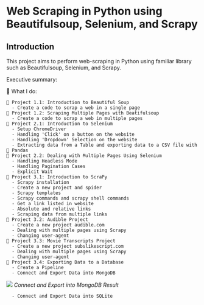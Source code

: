# Web Scraping in Python using Beautifulsoup, Selenium, and Scrapy

## Introduction 
This project aims to perform web-scraping in Python using familiar library such as Beautifulsoup, Selenium, and Scrapy. 

Executive summary: 

🔧 What I do:

    🍲 Project 1.1: Introduction to Beautiful Soup 
      - Create a code to scrap a web in a single page 
    🍲 Project 1.2: Scraping Multiple Pages with Beatifulsoup
      - Create a code to scrap a web in multiple pages
    🔄 Project 2.1: Introduction to Selenium
      - Setup ChromeDriver 
      - Handling 'Click' on a button on the website 
      - Handling 'Dropdown' Selection on the website 
      - Extracting data from a Table and exporting data to a CSV file with 🐼 Pandas 
    🔄 Project 2.2: Dealing with Multiple Pages Using Selenium
      - Handling Headless Mode 
      - Handling Pagination Cases 
      - Explicit Wait
    🐍 Project 3.1: Introduction to ScraPy
      - Scrapy installation 
      - Create a new project and spider 
      - Scrapy templates 
      - Scrapy commands and scrapy shell commands 
      - Get a link listed in website 
      - Absolute and relative links 
      - Scraping data from multiple links 
    🐍 Project 3.2: Audible Project
      - Create a new project audible.com 
      - Dealing with multiple pages using Scrapy 
      - Changing user-agent 
    🐍 Project 3.3: Movie Transcripts Project
      - Create a new project subslikescript.com
      - Dealing with multiple pages using Scrapy 
      - Changing user-agent 
    🐍 Project 3.4: Exporting Data to a Database
      - Create a Pipeline
      - Connect and Export Data into MongoDB

<img src="/Users/fadliahmadj/Documents/Documents - Fadli’s MacBook Pro/Projects/web-scraping/web_scraping_scrapy/img/MongoDB_Result.png"> 
<em>Connect and Export into MongoDB Result</em>

      - Connect and Export Data into SQLite

